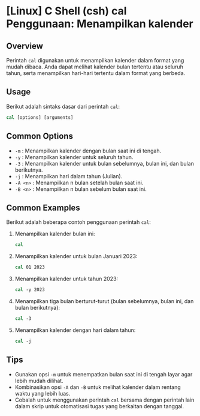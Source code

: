 # [Linux] C Shell (csh) cal Penggunaan: Menampilkan kalender

## Overview
Perintah `cal` digunakan untuk menampilkan kalender dalam format yang mudah dibaca. Anda dapat melihat kalender bulan tertentu atau seluruh tahun, serta menampilkan hari-hari tertentu dalam format yang berbeda.

## Usage
Berikut adalah sintaks dasar dari perintah `cal`:

```csh
cal [options] [arguments]
```

## Common Options
- `-m` : Menampilkan kalender dengan bulan saat ini di tengah.
- `-y` : Menampilkan kalender untuk seluruh tahun.
- `-3` : Menampilkan kalender untuk bulan sebelumnya, bulan ini, dan bulan berikutnya.
- `-j` : Menampilkan hari dalam tahun (Julian).
- `-A <n>` : Menampilkan n bulan setelah bulan saat ini.
- `-B <n>` : Menampilkan n bulan sebelum bulan saat ini.

## Common Examples
Berikut adalah beberapa contoh penggunaan perintah `cal`:

1. Menampilkan kalender bulan ini:
   ```csh
   cal
   ```

2. Menampilkan kalender untuk bulan Januari 2023:
   ```csh
   cal 01 2023
   ```

3. Menampilkan kalender untuk tahun 2023:
   ```csh
   cal -y 2023
   ```

4. Menampilkan tiga bulan berturut-turut (bulan sebelumnya, bulan ini, dan bulan berikutnya):
   ```csh
   cal -3
   ```

5. Menampilkan kalender dengan hari dalam tahun:
   ```csh
   cal -j
   ```

## Tips
- Gunakan opsi `-m` untuk menempatkan bulan saat ini di tengah layar agar lebih mudah dilihat.
- Kombinasikan opsi `-A` dan `-B` untuk melihat kalender dalam rentang waktu yang lebih luas.
- Cobalah untuk menggunakan perintah `cal` bersama dengan perintah lain dalam skrip untuk otomatisasi tugas yang berkaitan dengan tanggal.